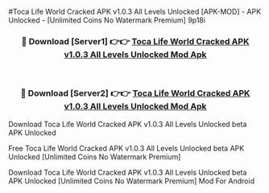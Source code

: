 #Toca Life World Cracked APK v1.0.3 All Levels Unlocked [APK-MOD] - APK Unlocked - [Unlimited Coins No Watermark Premium] 9p18i



<div align="center">

<h3>🔴 Download [Server1] 👉👉 <a href="https://momento.my/?title=Toca_Life_World_Cracked_APK_v1.0.3_All_Levels_Unlocked">Toca Life World Cracked APK v1.0.3 All Levels Unlocked Mod Apk</a></h3><br>

<h3>🔴 Download [Server2] 👉👉 <a href="https://momento.my/?title=Toca_Life_World_Cracked_APK_v1.0.3_All_Levels_Unlocked">Toca Life World Cracked APK v1.0.3 All Levels Unlocked Mod Apk</a></h3>
</div>



Download Toca Life World Cracked APK v1.0.3 All Levels Unlocked beta APK Unlocked

Free Toca Life World Cracked APK v1.0.3 All Levels Unlocked beta APK Unlocked [Unlimited Coins No Watermark Premium]

Download Toca Life World Cracked APK v1.0.3 All Levels Unlocked beta APK Unlocked [Unlimited Coins No Watermark Premium] Mod For Android
